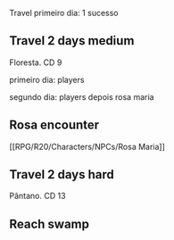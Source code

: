Travel primeiro dia: 1 sucesso

## Travel 2 days medium
Floresta. CD 9

primeiro dia: players

segundo dia: players depois rosa maria

## Rosa encounter
[[RPG/R20/Characters/NPCs/Rosa Maria]]

## Travel 2 days hard
Pântano. CD 13

## Reach swamp

